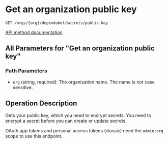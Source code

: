 # Get an organization public key

`GET /orgs/{org}/dependabot/secrets/public-key`

[API method documentation](https://docs.github.com/rest/dependabot/secrets#get-an-organization-public-key)

## All Parameters for "Get an organization public key"

### Path Parameters

- `org` (string, required): The organization name. The name is not case sensitive.

## Operation Description

Gets your public key, which you need to encrypt secrets. You need to
encrypt a secret before you can create or update secrets.

OAuth app tokens and personal access tokens (classic) need the `admin:org` scope to use this endpoint.
